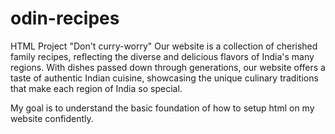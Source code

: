 # odin-recipes
HTML Project
"Don't curry-worry"
Our website is a collection of cherished family recipes, reflecting the diverse and delicious flavors of India's many regions. With dishes passed down through generations, our website offers a taste of authentic Indian cuisine, showcasing the unique culinary traditions that make each region of India so special.

My goal is to understand the basic foundation of how to setup html on my website confidently.